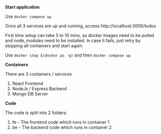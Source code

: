 **Start application**

Use `docker compose up`

Once all 3 services are up and running, access http://localhost:3000/todos

First time setup can take 5 to 10 mins, as docker images need to be pulled and node_modules need to be installed. In case it fails, just retry by stopping all containers and start again.

Use `docker stop $(docker ps -q)` and then `docker compose up`.

**Containers**

There are 3 containers / services

 1. React Frontend
 2. NodeJs / Express Backend
 3. Mongo DB Server

**Code**

The code is split into 2 folders:
 1. fe - The frontend code which runs in container 1
 2. be - The backend code which runs in container 2
